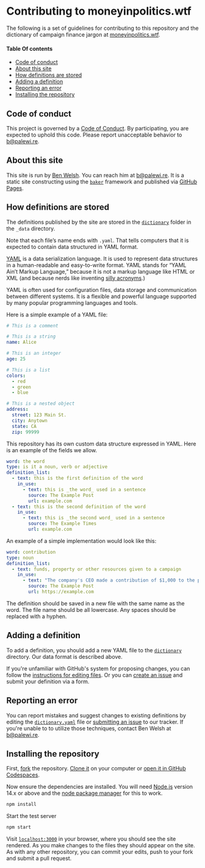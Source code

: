 # Contributing to moneyinpolitics.wtf

The following is a set of guidelines for contributing to this repository and the dictionary of campaign finance jargon at [moneyinpolitics.wtf](https://moneyinpolitics.wtf/).

#### Table Of contents

- [Code of conduct](#code-of-conduct)
- [About this site](#about-this-site)
- [How definitions are stored](#how-definitions-are-stored)
- [Adding a definition](#adding-a-definition)
- [Reporting an error](#reporting-an-error)
- [Installing the repository](#installing-the-repository)

## Code of conduct

This project is governed by a [Code of Conduct](CODE_OF_CONDUCT.md). By participating, you are expected to uphold this code. Please report unacceptable behavior to [b@palewi.re](mailto:b@palewi.re).

## About this site

This site is run by [Ben Welsh](https://palewi.re/who-is-ben-welsh/). You can reach him at [b@palewi.re](mailto:b@palewi.re). It is a static site constructing using the [`baker`](https://github.com/datadesk/baker) framework and published via [GitHub Pages](https://pages.github.com/).

## How definitions are stored

The definitions published by the site are stored in the [`dictionary`](https://github.com/palewire/moneyinpolitics.wtf/blob/main/_data/dictionary) folder in the `_data` directory.

Note that each file’s name ends with `.yaml`. That tells computers that it is expected to contain data structured in YAML format.

[YAML](https://en.wikipedia.org/wiki/YAML) is a data serialization language. It is used to represent data structures in a human-readable and easy-to-write format. YAML stands for “YAML Ain’t Markup Language,” because it is not a markup language like HTML or XML (and because nerds like inventing [silly acronyms](https://en.wikipedia.org/wiki/Backronym).)

YAML is often used for configuration files, data storage and communication between different systems. It is a flexible and powerful language supported by many popular programming languages and tools.

Here is a simple example of a YAML file:

```yaml
# This is a comment

# This is a string
name: Alice

# This is an integer
age: 25

# This is a list
colors:
  - red
  - green
  - blue

# This is a nested object
address:
  street: 123 Main St.
  city: Anytown
  state: CA
  zip: 99999
```

This repository has its own custom data structure expressed in YAML. Here is an example of the fields we allow.

```yaml
word: the word
type: is it a noun, verb or adjective
definition_list:
  - text: this is the first definition of the word
    in_use:
      - text: this is _the word_ used in a sentence
        source: The Example Post
        url: example.com
  - text: this is the second definition of the word
    in_use:
      - text: this is _the second word_ used in a sentence
        source: The Example Times
        url: example.com
```

An example of a simple implementation would look like this:

```yaml
word: contribution
type: noun
definition_list:
  - text: funds, property or other resources given to a campaign
    in_use:
      - text: "The company's CEO made a contribution of $1,000 to the president's reelection campaign"
        source: The Example Post
        url: https://example.com
```

The definition should be saved in a new file with the same name as the word. The file name should be all lowercase. Any spaces should be replaced with a hyphen.

## Adding a definition

To add a definition, you should add a new YAML file to the [`dictionary`](https://github.com/palewire/moneyinpolitics.wtf/blob/main/_data/dictionary) directory. Our data format is described above.

If you're unfamiliar with GitHub's system for proposing changes, you can follow the [instructions for editing files](https://docs.github.com/en/repositories/working-with-files/managing-files/editing-files#editing-files-in-another-users-repository). Or you can [create an issue](https://github.com/palewire/moneyinpolitics.wtf/issues/new?assignees=palewire&labels=enhancement&template=add-a-word.yaml&title=Add+a+word) and submit your definition via a form.

## Reporting an error

You can report mistakes and suggest changes to existing definitions by editing the [`dictionary.yaml`](https://github.com/palewire/moneyinpolitics.wtf/blob/main/_data/dictionary.yaml) file or [submitting an issue](https://github.com/palewire/moneyinpolitics.wtf/issues) to our tracker. If you're unable to to utilize those techniques, contact Ben Welsh at [b@palewi.re](mailto:b@palewi.re).

## Installing the repository

First, [fork](https://docs.github.com/en/get-started/quickstart/fork-a-repo) the repository. [Clone it](https://docs.github.com/en/repositories/creating-and-managing-repositories/cloning-a-repository) on your computer or [open it in GitHub Codespaces](https://docs.github.com/en/codespaces/getting-started/quickstart).

Now ensure the dependencies are installed. You will need [Node.js](https://nodejs.org/en/) version 14.x or above and the [node package manager](<https://en.wikipedia.org/wiki/Npm_(software)>) for this to work.

```bash
npm install
```

Start the test server

```bash
npm start
```

Visit [`localhost:3000`](https://localhost:3000/) in your browser, where you should see the site rendered. As you make changes to the files they should appear on the site. As with any other repository, you can commit your edits, push to your fork and submit a pull request.
